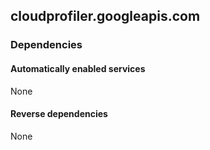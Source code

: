 ## cloudprofiler.googleapis.com

### Dependencies

#### Automatically enabled services

None

#### Reverse dependencies

None
